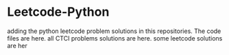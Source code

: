 # Leetcode-Python
adding the python leetcode problem solutions in this repositories. 
The code files are here.
all CTCI problems solutions are here.
some leetcode solutions are her





































































































































































































































































































































































































































































































































































































































